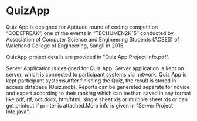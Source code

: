 # QuizApp

  Quiz App is designed for Aptitude round of coding competition “CODEFREAK”, one 
  of the events in “TECHUMEN2K15” conducted by Association of Computer Science and
  Engineering Students (ACSES) of Walchand College of Engineering, Sangli in 2015.
  
  QuizApp-project details are provided in "Quiz App Project Info.pdf".
  
  Server Application is designed for Quiz App. Server application is kept on server, 
  which is connected to participant systems via network. Quiz App is kept participant
  systems.After finishing the Quiz, the result is stored in access database (Quiz.mdb).
  Reports can be generated separate for novice and expert according to their ranking 
  which can be than saved in any format like pdf, rtf, odt,docx, htm/html, single sheet 
  xls or multiple sheet xls or can get printout if printer is attached.More info is 
  given in "Server Project Info.java".
